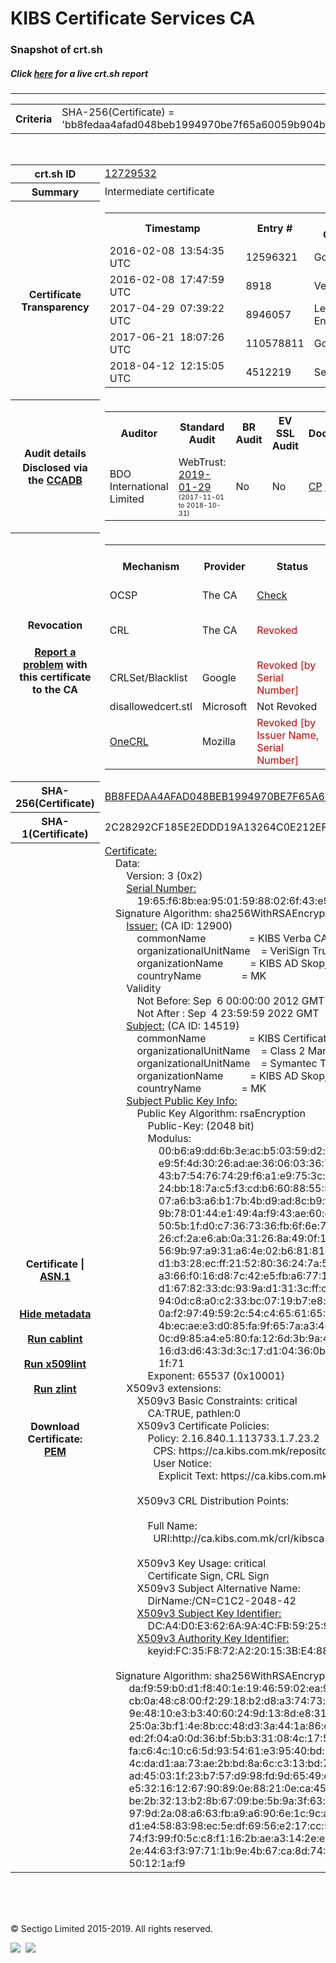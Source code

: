 # KIBS Certificate Services CA
### Snapshot of crt.sh
##### Click [here](https://crt.sh/?q=BB8FEDAA4AFAD048BEB1994970BE7F65A60059B904B6FF2E28C32BF71E4B9039) for a live crt.sh report

---
<!DOCTYPE HTML PUBLIC "-//W3C//DTD HTML 4.0 Transitional//EN">
<HTML>

<BODY>

<TABLE>
  <TR>
    <TH class="outer">Criteria</TH>
    <TD class="outer">SHA-256(Certificate) = 'bb8fedaa4afad048beb1994970be7f65a60059b904b6ff2e28c32bf71e4b9039'</TD>
  </TR>
</TABLE>
<BR>
<TABLE>
  <TR>
    <TH class="outer">crt.sh ID</TH>
    <TD class="outer"><A href="?id=12729532">12729532</A></TD>
  </TR>
  <TR>
    <TH class="outer">Summary</TH>
    <TD class="outer">Intermediate certificate</TD>
  </TR>
  <TR>
    <TH class="outer">Certificate<BR>Transparency</TH>
    <TD class="outer">
<TABLE class="options" style="margin-left:0px">
  <TR>
    <TH>Timestamp</TH>
    <TH>Entry #</TH>
    <TH>Log Operator</TH>
    <TH>Log URL</TH>
  </TR>
  <TR>
    <TD>2016-02-08&nbsp; <FONT class="small">13:54:35 UTC</FONT></TD>
    <TD>12596321</TD>
    <TD>Google</TD>
    <TD>https://ct.googleapis.com/pilot</TD>
  </TR>
  <TR>
    <TD>2016-02-08&nbsp; <FONT class="small">17:47:59 UTC</FONT></TD>
    <TD>8918</TD>
    <TD>Venafi</TD>
    <TD>https://ctlog.api.venafi.com</TD>
  </TR>
  <TR>
    <TD>2017-04-29&nbsp; <FONT class="small">07:39:22 UTC</FONT></TD>
    <TD>8946057</TD>
    <TD>Let's Encrypt</TD>
    <TD>https://clicky.ct.letsencrypt.org</TD>
  </TR>
  <TR>
    <TD>2017-06-21&nbsp; <FONT class="small">18:07:26 UTC</FONT></TD>
    <TD>110578811</TD>
    <TD>Google</TD>
    <TD>https://ct.googleapis.com/rocketeer</TD>
  </TR>
  <TR>
    <TD>2018-04-12&nbsp; <FONT class="small">12:15:05 UTC</FONT></TD>
    <TD>4512219</TD>
    <TD>Sectigo</TD>
    <TD>https://dodo.ct.comodo.com</TD>
  </TR>
</TABLE>
    </TD>
  </TR>
  <TR>
    <TH class="outer">Audit details<BR>
      <DIV class="small" style="padding-top:3px">Disclosed via the
        <A href="//ccadb-public.secure.force.com/mozilla/PublicAllIntermediateCerts" target="_blank">CCADB</A></DIV>
    </TH>
    <TD class="outer">
<TABLE class="options" style="margin-left:0px">
  <TR>
    <TH>Auditor</TH>
    <TH>Standard Audit</TH>
    <TH>BR Audit</TH>
    <TH>EV SSL Audit</TH>
    <TH>Documents</TH>
    <TH>CCADB</TH>
    <TH>Root Owner / Certificate</TH>
  </TR>
  <TR>
    <TD style="vertical-align:middle">BDO International Limited</TD>
    <TD>WebTrust:
      <A href="https://www.cpacanada.ca/generichandlers/CPACHandler.ashx?attachmentid=224491" target="_blank">2019-01-29</A>
      <BR><FONT style="font-size:8pt">(2017-11-01 to 2018-10-31)</FONT></TD>
    <TD>No    <TD>No    <TD>
      <A href="https://www.websecurity.symantec.com/content/dam/websitesecurity/digitalassets/desktop/pdfs/repository/STN_CP.pdf" target="blank">CP</A>
      <A href="https://www.websecurity.symantec.com/content/dam/websitesecurity/digitalassets/desktop/pdfs/repository/STN%20CPS%20v3.10.pdf" target="blank">CPS</A>
    </TD>
    <TD><A href="//ccadb.force.com/0011J00001DZ0KBQA1" target="_blank">0011J00001DZ0KBQA1</A></TD>
    <TD><A href="/?id=68409">DigiCert</A></TD>
  </TR>
</TABLE>
    </TD>
  </TR>
  <TR>
    <TH class="outer">Revocation<BR><BR>
      <DIV class="small" style="padding-top:3px"><A href="?id=12729532&opt=problemreporting">Report a problem</A> with<BR>this certificate to the CA</DIV></TH>
    <TD class="outer">
      <TABLE class="options" style="margin-left:0px">
        <TR>
          <TH>Mechanism</TH>
          <TH>Provider</TH>
          <TH>Status</TH>
          <TH>Revocation Date</TH>
          <TH>Last Observed in CRL</TH>
          <TH>Last Checked <SPAN style="color:#CC0000;vertical-align:middle;font-size:70%;font-weight:normal">(Error)</SPAN></TH>
        </TR>
        <TR>
          <TD>OCSP</TD>
          <TD>The CA</TD>
          <TD><A href="?id=12729532&opt=ocsp">Check</A></TD>
          <TD><SPAN style="color:#888888">?</SPAN></TD>
          <TD><SPAN style="color:#888888">n/a</SPAN></TD>
          <TD><SPAN style="color:#888888">?</SPAN></TD>
        </TR>
        <TR>
          <TD>CRL</TD>
          <TD>The CA</TD>
          <TD><SPAN style="color:#CC0000">Revoked</SPAN></TD><TD>2019-07-18&nbsp; <FONT class="small">20:51:14 UTC</FONT></TD><TD>2019-07-19&nbsp; <FONT class="small">16:04:49 UTC</FONT></TD><TD>2019-12-04&nbsp; <FONT class="small">16:44:55 UTC</FONT></TD>
        </TR>
        <TR>
          <TD>CRLSet/Blacklist</TD>
          <TD>Google</TD>
          <TD><SPAN style="color:#CC0000">Revoked [by Serial Number]</SPAN></TD>
          <TD><SPAN style="color:#888888">n/a</SPAN></TD>
          <TD><SPAN style="color:#888888">n/a</SPAN></TD>
          <TD><SPAN style="color:#888888">n/a</SPAN></TD>
        </TR>
        <TR>
          <TD>disallowedcert.stl</TD>
          <TD>Microsoft</TD>
          <TD>Not Revoked</TD>
          <TD><SPAN style="color:#888888">n/a</SPAN></TD>
          <TD><SPAN style="color:#888888">n/a</SPAN></TD>
          <TD><SPAN style="color:#888888">n/a</SPAN></TD>
        </TR>
        <TR>
          <TD><A href="/mozilla-onecrl" target="_blank">OneCRL</A></TD>
          <TD>Mozilla</TD>
          <TD><SPAN style="color:#CC0000">Revoked [by Issuer Name, Serial Number]</SPAN></TD><TD><SPAN style="color:#888888">Unknown</SPAN></TD>
          <TD><SPAN style="color:#888888">n/a</SPAN></TD>
          <TD><SPAN style="color:#888888">n/a</SPAN></TD>
        </TR>
      </TABLE>
    </TD>
  </TR>
  <TR>
    <TH class="outer">SHA-256(Certificate)</TH>
    <TD class="outer"><A href="//censys.io/certificates/bb8fedaa4afad048beb1994970be7f65a60059b904b6ff2e28c32bf71e4b9039">BB8FEDAA4AFAD048BEB1994970BE7F65A60059B904B6FF2E28C32BF71E4B9039</A></TD>
  </TR>
  <TR>
    <TH class="outer">SHA-1(Certificate)</TH>
    <TD class="outer">2C28292CF185E2EDDD19A13264C0E212EF8B3938</TD>
  </TR>
  <TR>
    <TH class="outer">Certificate | <A href="?asn1=12729532">ASN.1</A>
      <SPAN class="small"><BR>
      <BR><BR><A href="?id=12729532&opt=nometadata">Hide metadata</A>
      <BR><BR><A href="?id=12729532&opt=cablint">Run cablint</A>
      <BR><BR><A href="?id=12729532&opt=x509lint">Run x509lint</A>
      <BR><BR><A href="?id=12729532&opt=zlint">Run zlint</A>
      <BR><BR><BR>Download Certificate: <A href="?d=12729532">PEM</A>
      </SPAN>
    </TH>
    <TD class="text"><A href="?d=12729532">Certificate:</A><BR>&nbsp;&nbsp;&nbsp;&nbsp;Data:<BR>&nbsp;&nbsp;&nbsp;&nbsp;&nbsp;&nbsp;&nbsp;&nbsp;Version:&nbsp;3&nbsp;(0x2)<BR>&nbsp;&nbsp;&nbsp;&nbsp;&nbsp;&nbsp;&nbsp;&nbsp;<A href="?serial=1965f68bea95015988026f43e9f82eb3">Serial&nbsp;Number:</A><BR>&nbsp;&nbsp;&nbsp;&nbsp;&nbsp;&nbsp;&nbsp;&nbsp;&nbsp;&nbsp;&nbsp;&nbsp;19:65:f6:8b:ea:95:01:59:88:02:6f:43:e9:f8:2e:b3<BR>&nbsp;&nbsp;&nbsp;&nbsp;Signature&nbsp;Algorithm:&nbsp;sha256WithRSAEncryption<BR>&nbsp;&nbsp;&nbsp;&nbsp;&nbsp;&nbsp;&nbsp;&nbsp;<A href="?caid=12900">Issuer:</A> <SPAN class="small">(CA ID: 12900)</SPAN><BR>&nbsp;&nbsp;&nbsp;&nbsp;&nbsp;&nbsp;&nbsp;&nbsp;&nbsp;&nbsp;&nbsp;&nbsp;commonName&nbsp;&nbsp;&nbsp;&nbsp;&nbsp;&nbsp;&nbsp;&nbsp;&nbsp;&nbsp;&nbsp;&nbsp;&nbsp;&nbsp;&nbsp;&nbsp;=&nbsp;KIBS&nbsp;Verba&nbsp;CA<BR>&nbsp;&nbsp;&nbsp;&nbsp;&nbsp;&nbsp;&nbsp;&nbsp;&nbsp;&nbsp;&nbsp;&nbsp;organizationalUnitName&nbsp;&nbsp;&nbsp;&nbsp;=&nbsp;VeriSign&nbsp;Trust&nbsp;Network<BR>&nbsp;&nbsp;&nbsp;&nbsp;&nbsp;&nbsp;&nbsp;&nbsp;&nbsp;&nbsp;&nbsp;&nbsp;organizationName&nbsp;&nbsp;&nbsp;&nbsp;&nbsp;&nbsp;&nbsp;&nbsp;&nbsp;&nbsp;=&nbsp;KIBS&nbsp;AD&nbsp;Skopje<BR>&nbsp;&nbsp;&nbsp;&nbsp;&nbsp;&nbsp;&nbsp;&nbsp;&nbsp;&nbsp;&nbsp;&nbsp;countryName&nbsp;&nbsp;&nbsp;&nbsp;&nbsp;&nbsp;&nbsp;&nbsp;&nbsp;&nbsp;&nbsp;&nbsp;&nbsp;&nbsp;&nbsp;=&nbsp;MK<BR>&nbsp;&nbsp;&nbsp;&nbsp;&nbsp;&nbsp;&nbsp;&nbsp;Validity<BR>&nbsp;&nbsp;&nbsp;&nbsp;&nbsp;&nbsp;&nbsp;&nbsp;&nbsp;&nbsp;&nbsp;&nbsp;Not&nbsp;Before:&nbsp;Sep&nbsp;&nbsp;6&nbsp;00:00:00&nbsp;2012&nbsp;GMT<BR>&nbsp;&nbsp;&nbsp;&nbsp;&nbsp;&nbsp;&nbsp;&nbsp;&nbsp;&nbsp;&nbsp;&nbsp;Not&nbsp;After&nbsp;:&nbsp;Sep&nbsp;&nbsp;4&nbsp;23:59:59&nbsp;2022&nbsp;GMT<BR>&nbsp;&nbsp;&nbsp;&nbsp;&nbsp;&nbsp;&nbsp;&nbsp;<A href="?caid=14519">Subject:</A> <SPAN class="small">(CA ID: 14519)</SPAN><BR>&nbsp;&nbsp;&nbsp;&nbsp;&nbsp;&nbsp;&nbsp;&nbsp;&nbsp;&nbsp;&nbsp;&nbsp;commonName&nbsp;&nbsp;&nbsp;&nbsp;&nbsp;&nbsp;&nbsp;&nbsp;&nbsp;&nbsp;&nbsp;&nbsp;&nbsp;&nbsp;&nbsp;&nbsp;=&nbsp;KIBS&nbsp;Certificate&nbsp;Services&nbsp;CA<BR>&nbsp;&nbsp;&nbsp;&nbsp;&nbsp;&nbsp;&nbsp;&nbsp;&nbsp;&nbsp;&nbsp;&nbsp;organizationalUnitName&nbsp;&nbsp;&nbsp;&nbsp;=&nbsp;Class&nbsp;2&nbsp;Managed&nbsp;PKI&nbsp;Individual&nbsp;Subscriber&nbsp;CA<BR>&nbsp;&nbsp;&nbsp;&nbsp;&nbsp;&nbsp;&nbsp;&nbsp;&nbsp;&nbsp;&nbsp;&nbsp;organizationalUnitName&nbsp;&nbsp;&nbsp;&nbsp;=&nbsp;Symantec&nbsp;Trust&nbsp;Network<BR>&nbsp;&nbsp;&nbsp;&nbsp;&nbsp;&nbsp;&nbsp;&nbsp;&nbsp;&nbsp;&nbsp;&nbsp;organizationName&nbsp;&nbsp;&nbsp;&nbsp;&nbsp;&nbsp;&nbsp;&nbsp;&nbsp;&nbsp;=&nbsp;KIBS&nbsp;AD&nbsp;Skopje<BR>&nbsp;&nbsp;&nbsp;&nbsp;&nbsp;&nbsp;&nbsp;&nbsp;&nbsp;&nbsp;&nbsp;&nbsp;countryName&nbsp;&nbsp;&nbsp;&nbsp;&nbsp;&nbsp;&nbsp;&nbsp;&nbsp;&nbsp;&nbsp;&nbsp;&nbsp;&nbsp;&nbsp;=&nbsp;MK<BR>&nbsp;&nbsp;&nbsp;&nbsp;&nbsp;&nbsp;&nbsp;&nbsp;<A href="?spkisha256=bf796cf24b2622843611b5d8e89538f67d50043f54d2861b0e6f0577362a57fe">Subject&nbsp;Public&nbsp;Key&nbsp;Info:</A><BR>&nbsp;&nbsp;&nbsp;&nbsp;&nbsp;&nbsp;&nbsp;&nbsp;&nbsp;&nbsp;&nbsp;&nbsp;Public&nbsp;Key&nbsp;Algorithm:&nbsp;rsaEncryption<BR>&nbsp;&nbsp;&nbsp;&nbsp;&nbsp;&nbsp;&nbsp;&nbsp;&nbsp;&nbsp;&nbsp;&nbsp;&nbsp;&nbsp;&nbsp;&nbsp;Public-Key:&nbsp;(2048&nbsp;bit)<BR>&nbsp;&nbsp;&nbsp;&nbsp;&nbsp;&nbsp;&nbsp;&nbsp;&nbsp;&nbsp;&nbsp;&nbsp;&nbsp;&nbsp;&nbsp;&nbsp;Modulus:<BR>&nbsp;&nbsp;&nbsp;&nbsp;&nbsp;&nbsp;&nbsp;&nbsp;&nbsp;&nbsp;&nbsp;&nbsp;&nbsp;&nbsp;&nbsp;&nbsp;&nbsp;&nbsp;&nbsp;&nbsp;00:b6:a9:dd:6b:3e:ac:b5:03:59:d2:f9:85:36:34:<BR>&nbsp;&nbsp;&nbsp;&nbsp;&nbsp;&nbsp;&nbsp;&nbsp;&nbsp;&nbsp;&nbsp;&nbsp;&nbsp;&nbsp;&nbsp;&nbsp;&nbsp;&nbsp;&nbsp;&nbsp;e9:5f:4d:30:26:ad:ae:36:06:03:36:70:d9:f4:5b:<BR>&nbsp;&nbsp;&nbsp;&nbsp;&nbsp;&nbsp;&nbsp;&nbsp;&nbsp;&nbsp;&nbsp;&nbsp;&nbsp;&nbsp;&nbsp;&nbsp;&nbsp;&nbsp;&nbsp;&nbsp;43:b7:54:76:74:29:f6:a1:e9:75:3c:9c:2b:ad:21:<BR>&nbsp;&nbsp;&nbsp;&nbsp;&nbsp;&nbsp;&nbsp;&nbsp;&nbsp;&nbsp;&nbsp;&nbsp;&nbsp;&nbsp;&nbsp;&nbsp;&nbsp;&nbsp;&nbsp;&nbsp;24:bb:18:7a:c5:f3:cd:b6:60:88:55:55:9b:72:11:<BR>&nbsp;&nbsp;&nbsp;&nbsp;&nbsp;&nbsp;&nbsp;&nbsp;&nbsp;&nbsp;&nbsp;&nbsp;&nbsp;&nbsp;&nbsp;&nbsp;&nbsp;&nbsp;&nbsp;&nbsp;07:a6:b3:a6:b1:7b:4b:d9:ad:8c:b9:f3:45:b2:6f:<BR>&nbsp;&nbsp;&nbsp;&nbsp;&nbsp;&nbsp;&nbsp;&nbsp;&nbsp;&nbsp;&nbsp;&nbsp;&nbsp;&nbsp;&nbsp;&nbsp;&nbsp;&nbsp;&nbsp;&nbsp;9b:78:01:44:e1:49:4a:f9:43:ae:60:d7:93:a8:65:<BR>&nbsp;&nbsp;&nbsp;&nbsp;&nbsp;&nbsp;&nbsp;&nbsp;&nbsp;&nbsp;&nbsp;&nbsp;&nbsp;&nbsp;&nbsp;&nbsp;&nbsp;&nbsp;&nbsp;&nbsp;50:5b:1f:d0:c7:36:73:36:fb:6f:6e:72:3b:e5:4b:<BR>&nbsp;&nbsp;&nbsp;&nbsp;&nbsp;&nbsp;&nbsp;&nbsp;&nbsp;&nbsp;&nbsp;&nbsp;&nbsp;&nbsp;&nbsp;&nbsp;&nbsp;&nbsp;&nbsp;&nbsp;26:cf:2a:e6:ab:0a:31:26:8a:49:0f:12:b3:9b:e2:<BR>&nbsp;&nbsp;&nbsp;&nbsp;&nbsp;&nbsp;&nbsp;&nbsp;&nbsp;&nbsp;&nbsp;&nbsp;&nbsp;&nbsp;&nbsp;&nbsp;&nbsp;&nbsp;&nbsp;&nbsp;56:9b:97:a9:31:a6:4e:02:b6:81:81:95:2b:25:25:<BR>&nbsp;&nbsp;&nbsp;&nbsp;&nbsp;&nbsp;&nbsp;&nbsp;&nbsp;&nbsp;&nbsp;&nbsp;&nbsp;&nbsp;&nbsp;&nbsp;&nbsp;&nbsp;&nbsp;&nbsp;d1:b3:28:ec:ff:21:52:80:36:24:7a:53:57:b2:48:<BR>&nbsp;&nbsp;&nbsp;&nbsp;&nbsp;&nbsp;&nbsp;&nbsp;&nbsp;&nbsp;&nbsp;&nbsp;&nbsp;&nbsp;&nbsp;&nbsp;&nbsp;&nbsp;&nbsp;&nbsp;a3:66:f0:16:d8:7c:42:e5:fb:a6:77:1f:19:59:02:<BR>&nbsp;&nbsp;&nbsp;&nbsp;&nbsp;&nbsp;&nbsp;&nbsp;&nbsp;&nbsp;&nbsp;&nbsp;&nbsp;&nbsp;&nbsp;&nbsp;&nbsp;&nbsp;&nbsp;&nbsp;d1:67:82:33:dc:93:9a:d1:31:3c:ff:c3:8a:e9:a1:<BR>&nbsp;&nbsp;&nbsp;&nbsp;&nbsp;&nbsp;&nbsp;&nbsp;&nbsp;&nbsp;&nbsp;&nbsp;&nbsp;&nbsp;&nbsp;&nbsp;&nbsp;&nbsp;&nbsp;&nbsp;94:0d:c8:a0:c2:33:bc:07:19:b7:e8:c8:a9:6a:a0:<BR>&nbsp;&nbsp;&nbsp;&nbsp;&nbsp;&nbsp;&nbsp;&nbsp;&nbsp;&nbsp;&nbsp;&nbsp;&nbsp;&nbsp;&nbsp;&nbsp;&nbsp;&nbsp;&nbsp;&nbsp;0a:f2:97:49:59:2c:54:c4:65:61:65:4e:42:bb:5a:<BR>&nbsp;&nbsp;&nbsp;&nbsp;&nbsp;&nbsp;&nbsp;&nbsp;&nbsp;&nbsp;&nbsp;&nbsp;&nbsp;&nbsp;&nbsp;&nbsp;&nbsp;&nbsp;&nbsp;&nbsp;4b:ec:ae:e3:d0:85:fa:9f:65:7a:a3:46:88:ef:2f:<BR>&nbsp;&nbsp;&nbsp;&nbsp;&nbsp;&nbsp;&nbsp;&nbsp;&nbsp;&nbsp;&nbsp;&nbsp;&nbsp;&nbsp;&nbsp;&nbsp;&nbsp;&nbsp;&nbsp;&nbsp;0c:d9:85:a4:e5:80:fa:12:6d:3b:9a:4b:26:a2:cc:<BR>&nbsp;&nbsp;&nbsp;&nbsp;&nbsp;&nbsp;&nbsp;&nbsp;&nbsp;&nbsp;&nbsp;&nbsp;&nbsp;&nbsp;&nbsp;&nbsp;&nbsp;&nbsp;&nbsp;&nbsp;16:d3:d6:43:3d:3c:17:d1:04:36:0b:20:8d:b9:40:<BR>&nbsp;&nbsp;&nbsp;&nbsp;&nbsp;&nbsp;&nbsp;&nbsp;&nbsp;&nbsp;&nbsp;&nbsp;&nbsp;&nbsp;&nbsp;&nbsp;&nbsp;&nbsp;&nbsp;&nbsp;1f:71<BR>&nbsp;&nbsp;&nbsp;&nbsp;&nbsp;&nbsp;&nbsp;&nbsp;&nbsp;&nbsp;&nbsp;&nbsp;&nbsp;&nbsp;&nbsp;&nbsp;Exponent:&nbsp;65537&nbsp;(0x10001)<BR>&nbsp;&nbsp;&nbsp;&nbsp;&nbsp;&nbsp;&nbsp;&nbsp;X509v3&nbsp;extensions:<BR>&nbsp;&nbsp;&nbsp;&nbsp;&nbsp;&nbsp;&nbsp;&nbsp;&nbsp;&nbsp;&nbsp;&nbsp;X509v3&nbsp;Basic&nbsp;Constraints:&nbsp;critical<BR>&nbsp;&nbsp;&nbsp;&nbsp;&nbsp;&nbsp;&nbsp;&nbsp;&nbsp;&nbsp;&nbsp;&nbsp;&nbsp;&nbsp;&nbsp;&nbsp;CA:TRUE,&nbsp;pathlen:0<BR>&nbsp;&nbsp;&nbsp;&nbsp;&nbsp;&nbsp;&nbsp;&nbsp;&nbsp;&nbsp;&nbsp;&nbsp;X509v3&nbsp;Certificate&nbsp;Policies:&nbsp;<BR>&nbsp;&nbsp;&nbsp;&nbsp;&nbsp;&nbsp;&nbsp;&nbsp;&nbsp;&nbsp;&nbsp;&nbsp;&nbsp;&nbsp;&nbsp;&nbsp;Policy:&nbsp;2.16.840.1.113733.1.7.23.2<BR>&nbsp;&nbsp;&nbsp;&nbsp;&nbsp;&nbsp;&nbsp;&nbsp;&nbsp;&nbsp;&nbsp;&nbsp;&nbsp;&nbsp;&nbsp;&nbsp;&nbsp;&nbsp;CPS:&nbsp;https://ca.kibs.com.mk/repository/cps<BR>&nbsp;&nbsp;&nbsp;&nbsp;&nbsp;&nbsp;&nbsp;&nbsp;&nbsp;&nbsp;&nbsp;&nbsp;&nbsp;&nbsp;&nbsp;&nbsp;&nbsp;&nbsp;User&nbsp;Notice:<BR>&nbsp;&nbsp;&nbsp;&nbsp;&nbsp;&nbsp;&nbsp;&nbsp;&nbsp;&nbsp;&nbsp;&nbsp;&nbsp;&nbsp;&nbsp;&nbsp;&nbsp;&nbsp;&nbsp;&nbsp;Explicit&nbsp;Text:&nbsp;https://ca.kibs.com.mk/repository/rpa<BR><BR>&nbsp;&nbsp;&nbsp;&nbsp;&nbsp;&nbsp;&nbsp;&nbsp;&nbsp;&nbsp;&nbsp;&nbsp;X509v3&nbsp;CRL&nbsp;Distribution&nbsp;Points:&nbsp;<BR><BR>&nbsp;&nbsp;&nbsp;&nbsp;&nbsp;&nbsp;&nbsp;&nbsp;&nbsp;&nbsp;&nbsp;&nbsp;&nbsp;&nbsp;&nbsp;&nbsp;Full&nbsp;Name:<BR>&nbsp;&nbsp;&nbsp;&nbsp;&nbsp;&nbsp;&nbsp;&nbsp;&nbsp;&nbsp;&nbsp;&nbsp;&nbsp;&nbsp;&nbsp;&nbsp;&nbsp;&nbsp;URI:http://ca.kibs.com.mk/crl/kibsca.crl<BR><BR>&nbsp;&nbsp;&nbsp;&nbsp;&nbsp;&nbsp;&nbsp;&nbsp;&nbsp;&nbsp;&nbsp;&nbsp;X509v3&nbsp;Key&nbsp;Usage:&nbsp;critical<BR>&nbsp;&nbsp;&nbsp;&nbsp;&nbsp;&nbsp;&nbsp;&nbsp;&nbsp;&nbsp;&nbsp;&nbsp;&nbsp;&nbsp;&nbsp;&nbsp;Certificate&nbsp;Sign,&nbsp;CRL&nbsp;Sign<BR>&nbsp;&nbsp;&nbsp;&nbsp;&nbsp;&nbsp;&nbsp;&nbsp;&nbsp;&nbsp;&nbsp;&nbsp;X509v3&nbsp;Subject&nbsp;Alternative&nbsp;Name:&nbsp;<BR>&nbsp;&nbsp;&nbsp;&nbsp;&nbsp;&nbsp;&nbsp;&nbsp;&nbsp;&nbsp;&nbsp;&nbsp;&nbsp;&nbsp;&nbsp;&nbsp;DirName:/CN=C1C2-2048-42<BR>&nbsp;&nbsp;&nbsp;&nbsp;&nbsp;&nbsp;&nbsp;&nbsp;&nbsp;&nbsp;&nbsp;&nbsp;<A href="?ski=dca4d0e3626a9a4cfb592595316e8fd2d16e10db">X509v3&nbsp;Subject&nbsp;Key&nbsp;Identifier:</A><BR>&nbsp;&nbsp;&nbsp;&nbsp;&nbsp;&nbsp;&nbsp;&nbsp;&nbsp;&nbsp;&nbsp;&nbsp;&nbsp;&nbsp;&nbsp;&nbsp;DC:A4:D0:E3:62:6A:9A:4C:FB:59:25:95:31:6E:8F:D2:D1:6E:10:DB<BR>&nbsp;&nbsp;&nbsp;&nbsp;&nbsp;&nbsp;&nbsp;&nbsp;&nbsp;&nbsp;&nbsp;&nbsp;<A href="?ski=fc35f872a220153be488eda1f5f74521e50e9e77">X509v3&nbsp;Authority&nbsp;Key&nbsp;Identifier:</A><BR>&nbsp;&nbsp;&nbsp;&nbsp;&nbsp;&nbsp;&nbsp;&nbsp;&nbsp;&nbsp;&nbsp;&nbsp;&nbsp;&nbsp;&nbsp;&nbsp;keyid:FC:35:F8:72:A2:20:15:3B:E4:88:ED:A1:F5:F7:45:21:E5:0E:9E:77<BR><BR>&nbsp;&nbsp;&nbsp;&nbsp;Signature&nbsp;Algorithm:&nbsp;sha256WithRSAEncryption<BR>&nbsp;&nbsp;&nbsp;&nbsp;&nbsp;&nbsp;&nbsp;&nbsp;&nbsp;da:f9:59:b0:d1:f8:40:1e:19:46:59:02:ea:92:84:aa:ec:6e:<BR>&nbsp;&nbsp;&nbsp;&nbsp;&nbsp;&nbsp;&nbsp;&nbsp;&nbsp;cb:0a:48:c8:00:f2:29:18:b2:d8:a3:74:73:d2:51:1b:0b:d2:<BR>&nbsp;&nbsp;&nbsp;&nbsp;&nbsp;&nbsp;&nbsp;&nbsp;&nbsp;9e:48:10:e3:b3:40:60:24:9d:13:8d:e8:31:41:a1:d5:90:f8:<BR>&nbsp;&nbsp;&nbsp;&nbsp;&nbsp;&nbsp;&nbsp;&nbsp;&nbsp;25:0a:3b:f1:4e:8b:cc:48:d3:3a:44:1a:86:d1:ff:3e:4e:7c:<BR>&nbsp;&nbsp;&nbsp;&nbsp;&nbsp;&nbsp;&nbsp;&nbsp;&nbsp;ed:2f:04:a0:0d:36:bf:5b:b3:31:08:4c:17:5c:1f:45:0b:36:<BR>&nbsp;&nbsp;&nbsp;&nbsp;&nbsp;&nbsp;&nbsp;&nbsp;&nbsp;fa:c6:4c:10:c6:5d:93:54:61:e3:95:40:bd:5d:83:0c:2c:9e:<BR>&nbsp;&nbsp;&nbsp;&nbsp;&nbsp;&nbsp;&nbsp;&nbsp;&nbsp;4c:da:d1:aa:73:ae:2b:bd:8a:6c:c3:13:bd:79:80:7e:a8:f6:<BR>&nbsp;&nbsp;&nbsp;&nbsp;&nbsp;&nbsp;&nbsp;&nbsp;&nbsp;ad:45:03:1f:23:b7:57:d9:98:fd:9d:65:49:de:ab:a9:db:b9:<BR>&nbsp;&nbsp;&nbsp;&nbsp;&nbsp;&nbsp;&nbsp;&nbsp;&nbsp;e5:32:16:12:67:90:89:0e:88:21:0e:ca:45:b6:12:1d:63:c5:<BR>&nbsp;&nbsp;&nbsp;&nbsp;&nbsp;&nbsp;&nbsp;&nbsp;&nbsp;be:2b:32:13:b2:8b:67:09:be:5b:9a:3f:63:b9:a5:fc:ab:78:<BR>&nbsp;&nbsp;&nbsp;&nbsp;&nbsp;&nbsp;&nbsp;&nbsp;&nbsp;97:9d:2a:08:a6:63:fb:a9:a6:90:6e:1c:9c:af:ea:98:a0:ba:<BR>&nbsp;&nbsp;&nbsp;&nbsp;&nbsp;&nbsp;&nbsp;&nbsp;&nbsp;d1:e4:58:83:98:ec:5e:df:69:56:e2:17:cc:5e:5c:83:69:96:<BR>&nbsp;&nbsp;&nbsp;&nbsp;&nbsp;&nbsp;&nbsp;&nbsp;&nbsp;74:f3:99:f0:5c:c8:f1:16:2b:ae:a3:14:2e:e1:ce:e9:cd:e9:<BR>&nbsp;&nbsp;&nbsp;&nbsp;&nbsp;&nbsp;&nbsp;&nbsp;&nbsp;2e:44:63:f3:97:71:1b:9e:4b:67:ca:8d:74:65:2e:26:d3:db:<BR>&nbsp;&nbsp;&nbsp;&nbsp;&nbsp;&nbsp;&nbsp;&nbsp;&nbsp;50:12:1a:f9<BR>    </TD>
  </TR>
</TABLE>

  <BR><BR><BR>

  <P class="copyright">&copy; Sectigo Limited 2015-2019. All rights reserved.</P>
  <DIV>
    <A href="https://sectigo.com/"><IMG src="/sectigo_s.png"></A>
    &nbsp;<A href="https://github.com/crtsh"><IMG src="/GitHub-Mark-32px.png"></A>
  </DIV>
</BODY>
</HTML>
